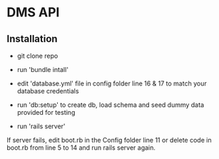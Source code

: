 DMS API
===
Installation
------
* git clone repo

* run 'bundle intall' 

* edit 'database.yml' file in config folder line 16 & 17 to match your database credentials

* run 'db:setup' to create db, load schema and seed dummy data provided for testing

* run 'rails server'

If server fails, edit boot.rb in the Config folder line 11 or delete code in boot.rb from line 5 to 14
and run rails server again.


